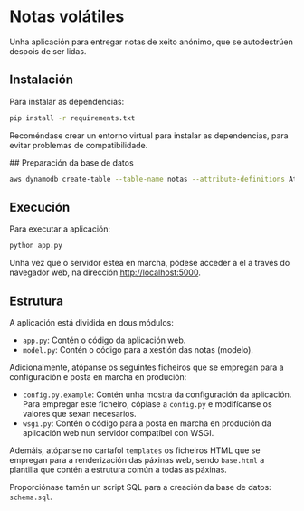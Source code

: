# Notas volátiles

Unha aplicación para entregar notas de xeito anónimo, que se autodestrúen despois de ser lidas.


## Instalación

Para instalar as dependencias:

```bash
pip install -r requirements.txt
```

Recoméndase crear un entorno virtual para instalar as dependencias, para evitar problemas de compatibilidade.


## Preparación da base de datos

```bash
aws dynamodb create-table --table-name notas --attribute-definitions AttributeName=codigo,AttributeType=S --key-schema AttributeName=codigo,KeyType=HASH --billing-mode PAY_PER_REQUEST --endpoint-url http://localhost:8000 
```

## Execución

Para executar a aplicación:

```bash
python app.py
```

Unha vez que o servidor estea en marcha, pódese acceder a el a través do navegador web, na dirección [http://localhost:5000](http://localhost:5000).

## Estrutura

A aplicación está dividida en dous módulos:

- `app.py`: Contén o código da aplicación web.
- `model.py`: Contén o código para a xestión das notas (modelo).

Adicionalmente, atópanse os seguintes ficheiros que se empregan para a configuración e posta en marcha en produción:

- `config.py.example`: Contén unha mostra da configuración da aplicación. Para empregar este ficheiro, cópiase a `config.py` e modifícanse os valores que sexan necesarios.
- `wsgi.py`: Contén o código para a posta en marcha en produción da aplicación web nun servidor compatíbel con WSGI.

Ademáis, atópanse no cartafol `templates` os ficheiros HTML que se empregan para a renderización das páxinas web, sendo `base.html` a plantilla que contén a estrutura común a todas as páxinas.

Proporciónase tamén un script SQL para a creación da base de datos: `schema.sql`.